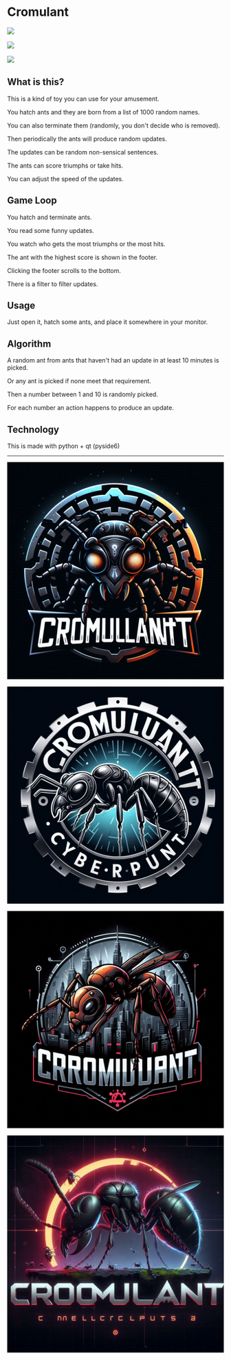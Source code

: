 # Cromulant

![](https://i.imgur.com/iujtRIU.jpeg)

![](https://i.imgur.com/nBjUANS.jpeg)

![](https://i.imgur.com/KqyqA8l.jpeg)

## What is this?

This is a kind of toy you can use for your amusement.

You hatch ants and they are born from a list of 1000 random names.

You can also terminate them (randomly, you don't decide who is removed).

Then periodically the ants will produce random updates.

The updates can be random non-sensical sentences.

The ants can score triumphs or take hits.

You can adjust the speed of the updates.

## Game Loop

You hatch and terminate ants.

You read some funny updates.

You watch who gets the most triumphs or the most hits.

The ant with the highest score is shown in the footer.

Clicking the footer scrolls to the bottom.

There is a filter to filter updates.

## Usage

Just open it, hatch some ants, and place it somewhere in your monitor.

## Algorithm

A random ant from ants that haven't had an update in at least 10 minutes is picked.

Or any ant is picked if none meet that requirement.

Then a number between 1 and 10 is randomly picked.

For each number an action happens to produce an update.

## Technology

This is made with python + qt (pyside6)

---

![](cromulant/img/logo_1.jpg)

![](cromulant/img/logo_2.jpg)

![](cromulant/img/logo_3.jpg)

![](cromulant/img/logo_4.jpg)